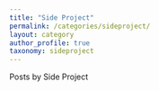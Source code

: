 ```yaml
---
title: "Side Project"
permalink: /categories/sideproject/
layout: category
author_profile: true
taxonomy: sideproject
---
```


Posts by Side Project

